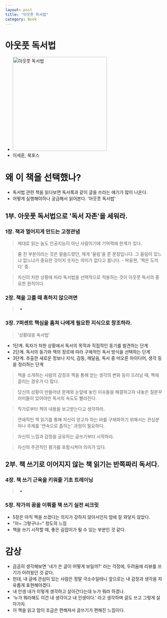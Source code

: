 ```yaml
---
layout: post
title: "아웃풋 독서법"
category: Book
---
```


# **아웃풋 독서법**
- <img src="http://image.kyobobook.co.kr/images/book/xlarge/051/x9791158150051.jpg" alt="아웃풋 독서법" height="300"/>
- 이세훈, 북포스



# **왜 이 책을 선택했나?**
- 독서법 관련 책을 읽다보면 독서록과 같이 글을 쓰라는 얘기가 많이 나온다.
- 어떻게 실행해야하나 궁금해서 읽어본다. '아웃풋 독서법'

## 1부. 아웃풋 독서법으로 '독서 자존'을 세워라.

### 1장. 책과 멀어지게 만드는 고정관념
>제대로 읽는 놈도 인공지능이 아닌 사람이기에 기억력에 한계가 있다.  

> 줄 친 부분이라는 것은 말씀드렸던, 제게 '울림'을 준 문장입니다. 그 울림이 있느냐 없느냐가 중요한 것이지 숫자는 의미가 없다고 봅니다. - 박웅현, '책은 도끼다' 중.

> 자신이 처한 상황에 따라 독서법을 선택적으로 적용하는 것이 아웃풋 독서의 중요한 원칙이다.

### 2장. 책을 고를 때 혹하지 않으려면
> -

### 3장. 7퍼센트 핵심을 훔쳐 나에게 필요한 지식으로 창조하라.
> '상황대응 독서법'
  - 1단계. 독자가 처한 상황에서 독서의 목적과 직접적인 동기를 발견하는 단계
  - 2단계. 독서의 동기와 책의 장르에 따라 구체적인 독서 방식을 선택하는 단계
  - 3단계. 추출한 새로운 정보나 지식, 감동, 깨달음, 독서 중 떠오른 아이디어, 생각 등을 정리하는 단계

> 책을 소개하는 사람의 감정과 책을 통해 얻는 생각의 변화 등이 드러날 때, 책에 끌리는 경우가 더 많다.

> 당신의 상황이 만들어낸 문제와 눈앞에 놓인 이슈들을 해결하고자 내놓은 질문꾸러미들이 있어야만 독서의 속도도 빨라진다.

> 작가로부터 책의 내용을 보고받는다고 생각하라.

> 연쇄적인 책 읽기를 통해 자신이 얻고자 하는 바를 구체화하기 위해서는 관심분야나 주제를 '연속으로 좁히는' 과정이 필요하다.

> 자신의 느낌과 감정을 공유하는 글쓰기부터 시작하라.

> 자신의 주관적인 평가를 포함시켜야 의미가 있다.

## 2부. 책 쓰기로 이어지지 않는 책 읽기는 반쪽짜리 독서다.

### 4장. 책 쓰기 근육을 키워줄 기초 트레이닝
> -

### 5장. 작가의 꿈을 이뤄줄 책 쓰기 실전 씨크릿
- 5장은 아직 책을 쓰겠다는 의지가 강하지 않아서인지 맘에 잘 와닿지 않았다.
- "아~ 그렇구나~" 정도의 느낌
- 책을 쓰기 시작할 때, 좋은 길잡이가 될 수 있는 부분인 것 같다.

# **감상**
  - 곰곰히 생각해보면 '내가 쓴 글이 어떻게 보일까?' 라는 걱정에, 두려움에 리뷰를 쓰기가 어려웠던 것 같다.
  - 헌데, 내 글에 관심이 있는 사람은 정말 극소수일테니 앞으로는 내 감정과 생각을 자유롭게 표현해야겠다.
  - 내 인생 내가 이렇게 생각하고 살아간다는데 누가 뭐라 하겠나.
  - '누가 뭐라해도 이건 내 생각이고 내 인생이다.' 라고 생각하며 글도 쓰고 그렇게 살아가자.
  - 이 책을 읽고 맘이 조금은 편해져서 글쓰기가 편해진 느낌이다.
